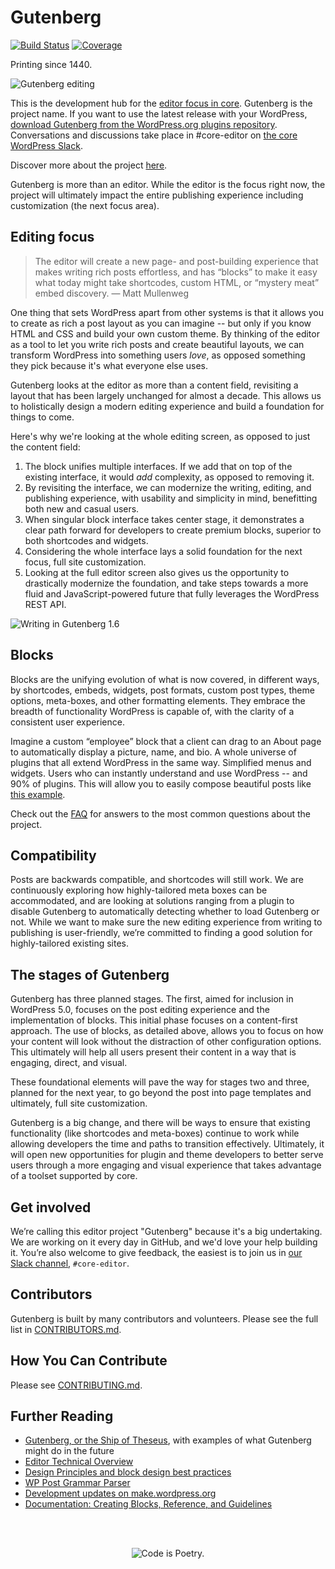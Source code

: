 # Gutenberg
[![Build Status](https://img.shields.io/travis/WordPress/gutenberg/master.svg)](https://travis-ci.org/WordPress/gutenberg)
[![Coverage](https://img.shields.io/codecov/c/github/WordPress/gutenberg/master.svg)](https://codecov.io/gh/WordPress/gutenberg)

Printing since 1440.

![Gutenberg editing](https://cldup.com/H0oKBfpidk.png)

This is the development hub for the <a href="https://make.wordpress.org/core/2017/01/04/focus-tech-and-design-leads/">editor focus in core</a>. Gutenberg is the project name. If you want to use the latest release with your WordPress, <a href="https://wordpress.org/plugins/gutenberg/">download Gutenberg from the WordPress.org plugins repository</a>. Conversations and discussions take place in #core-editor on <a href="https://make.wordpress.org/chat/">the core WordPress Slack</a>.

Discover more about the project <a href="https://wordpress.org/gutenberg">here</a>.

Gutenberg is more than an editor. While the editor is the focus right now, the project will ultimately impact the entire publishing experience including customization (the next focus area).

## Editing focus

> The editor will create a new page- and post-building experience that makes writing rich posts effortless, and has “blocks” to make it easy what today might take shortcodes, custom HTML, or “mystery meat” embed discovery. — Matt Mullenweg

One thing that sets WordPress apart from other systems is that it allows you to create as rich a post layout as you can imagine -- but only if you know HTML and CSS and build your own custom theme. By thinking of the editor as a tool to let you write rich posts and create beautiful layouts, we can transform WordPress into something users _love_, as opposed something they pick because it's what everyone else uses.

Gutenberg looks at the editor as more than a content field, revisiting a layout that has been largely unchanged for almost a decade. This allows us to holistically design a modern editing experience and build a foundation for things to come.

Here's why we're looking at the whole editing screen, as opposed to just the content field:

1. The block unifies multiple interfaces. If we add that on top of the existing interface, it would _add_ complexity, as opposed to removing it.
2. By revisiting the interface, we can modernize the writing, editing, and publishing experience, with usability and simplicity in mind, benefitting both new and casual users.
3. When singular block interface takes center stage, it demonstrates a clear path forward for developers to create premium blocks, superior to both shortcodes and widgets.
4. Considering the whole interface lays a solid foundation for the next focus, full site customization.
5. Looking at the full editor screen also gives us the opportunity to drastically modernize the foundation, and take steps towards a more fluid and JavaScript-powered future that fully leverages the WordPress REST API.

![Writing in Gutenberg 1.6](https://make.wordpress.org/core/files/2017/10/gutenberg-typing-1_6.gif)

## Blocks

Blocks are the unifying evolution of what is now covered, in different ways, by shortcodes, embeds, widgets, post formats, custom post types, theme options, meta-boxes, and other formatting elements. They embrace the breadth of functionality WordPress is capable of, with the clarity of a consistent user experience.

Imagine a custom “employee” block that a client can drag to an About page to automatically display a picture, name, and bio. A whole universe of plugins that all extend WordPress in the same way. Simplified menus and widgets. Users who can instantly understand and use WordPress  -- and 90% of plugins. This will allow you to easily compose beautiful posts like <a href="http://moc.co/sandbox/example-post/">this example</a>.

Check out the <a href="https://github.com/WordPress/gutenberg/blob/master/docs/faq.md">FAQ</a> for answers to the most common questions about the project.

## Compatibility

Posts are backwards compatible, and shortcodes will still work. We are continuously exploring how highly-tailored meta boxes can be accommodated, and are looking at solutions ranging from a plugin to disable Gutenberg to automatically detecting whether to load Gutenberg or not. While we want to make sure the new editing experience from writing to publishing is user-friendly, we’re committed to finding a good solution for highly-tailored existing sites.

## The stages of Gutenberg

Gutenberg has three planned stages. The first, aimed for inclusion in WordPress 5.0, focuses on the post editing experience and the implementation of blocks. This initial phase focuses on a content-first approach. The use of blocks, as detailed above, allows you to focus on how your content will look without the distraction of other configuration options. This ultimately will help all users present their content in a way that is engaging, direct, and visual.

These foundational elements will pave the way for stages two and three, planned for the next year, to go beyond the post into page templates and ultimately, full site customization.

Gutenberg is a big change, and there will be ways to ensure that existing functionality (like shortcodes and meta-boxes) continue to work while allowing developers the time and paths to transition effectively. Ultimately, it will open new opportunities for plugin and theme developers to better serve users through a more engaging and visual experience that takes advantage of a toolset supported by core.

## Get involved

We’re calling this editor project "Gutenberg" because it's a big undertaking. We are working on it every day in GitHub, and we'd love your help building it. You’re also welcome to give feedback, the easiest is to join us in <a href="https://make.wordpress.org/chat/">our Slack channel</a>, `#core-editor`.

## Contributors

Gutenberg is built by many contributors and volunteers. Please see the full list in <a href="https://github.com/WordPress/gutenberg/blob/master/CONTRIBUTORS.md">CONTRIBUTORS.md</a>.

## How You Can Contribute

Please see <a href="https://github.com/WordPress/gutenberg/blob/master/CONTRIBUTING.md">CONTRIBUTING.md</a>.

## Further Reading

- <a href="http://matiasventura.com/post/gutenberg-or-the-ship-of-theseus/">Gutenberg, or the Ship of Theseus</a>, with examples of what Gutenberg might do in the future
- <a href="https://make.wordpress.org/core/2017/01/17/editor-technical-overview/">Editor Technical Overview</a>
- <a href="https://wordpress.org/gutenberg/handbook/reference/design-principles/">Design Principles and block design best practices</a>
- <a href="https://github.com/Automattic/wp-post-grammar">WP Post Grammar Parser</a>
- <a href="https://make.wordpress.org/core/tag/gutenberg/">Development updates on make.wordpress.org</a>
- <a href="https://wordpress.org/gutenberg/handbook/">Documentation: Creating Blocks, Reference, and Guidelines</a>

<br/><br/><p align="center"><img src="https://s.w.org/style/images/codeispoetry.png?1" alt="Code is Poetry." /></p>
